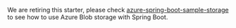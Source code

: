 We are retiring this starter, please check [azure-spring-boot-sample-storage](../../azure-spring-boot-samples/azure-spring-boot-sample-storage-blob/README.md) to see how to use Azure Blob storage with Spring Boot.